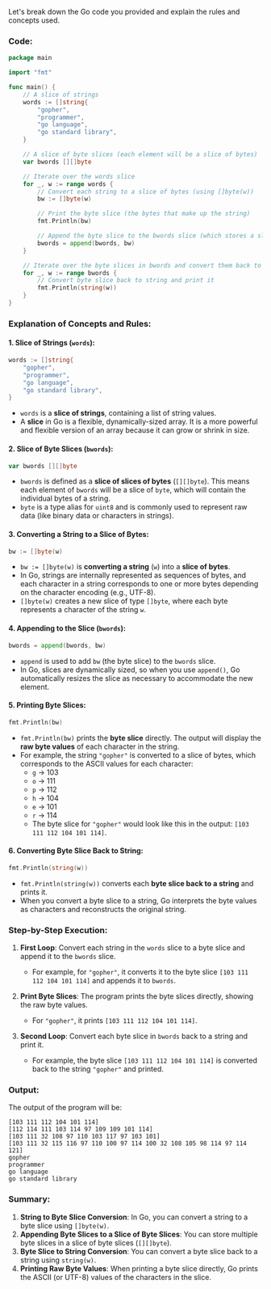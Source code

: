 Let's break down the Go code you provided and explain the rules and concepts used.

### Code:
```go
package main

import "fmt"

func main() {
	// A slice of strings
	words := []string{
		"gopher",
		"programmer",
		"go language",
		"go standard library",
	}

	// A slice of byte slices (each element will be a slice of bytes)
	var bwords [][]byte

	// Iterate over the words slice
	for _, w := range words {
		// Convert each string to a slice of bytes (using []byte(w))
		bw := []byte(w)

		// Print the byte slice (the bytes that make up the string)
		fmt.Println(bw)

		// Append the byte slice to the bwords slice (which stores a slice of byte slices)
		bwords = append(bwords, bw)
	}

	// Iterate over the byte slices in bwords and convert them back to strings to print
	for _, w := range bwords {
		// Convert byte slice back to string and print it
		fmt.Println(string(w))
	}
}
```

### **Explanation of Concepts and Rules:**

#### 1. **Slice of Strings (`words`):**
```go
words := []string{
	"gopher",
	"programmer",
	"go language",
	"go standard library",
}
```
- `words` is a **slice of strings**, containing a list of string values.
- A **slice** in Go is a flexible, dynamically-sized array. It is a more powerful and flexible version of an array because it can grow or shrink in size.

#### 2. **Slice of Byte Slices (`bwords`):**
```go
var bwords [][]byte
```
- `bwords` is defined as a **slice of slices of bytes** (`[][]byte`). This means each element of `bwords` will be a slice of `byte`, which will contain the individual bytes of a string.
- `byte` is a type alias for `uint8` and is commonly used to represent raw data (like binary data or characters in strings).

#### 3. **Converting a String to a Slice of Bytes:**
```go
bw := []byte(w)
```
- `bw := []byte(w)` is **converting a string** (`w`) into a **slice of bytes**.
- In Go, strings are internally represented as sequences of bytes, and each character in a string corresponds to one or more bytes depending on the character encoding (e.g., UTF-8).
- `[]byte(w)` creates a new slice of type `[]byte`, where each byte represents a character of the string `w`.

#### 4. **Appending to the Slice (`bwords`):**
```go
bwords = append(bwords, bw)
```
- `append` is used to add `bw` (the byte slice) to the `bwords` slice.
- In Go, slices are dynamically sized, so when you use `append()`, Go automatically resizes the slice as necessary to accommodate the new element.

#### 5. **Printing Byte Slices:**
```go
fmt.Println(bw)
```
- `fmt.Println(bw)` prints the **byte slice** directly. The output will display the **raw byte values** of each character in the string.
- For example, the string `"gopher"` is converted to a slice of bytes, which corresponds to the ASCII values for each character:
  - `g` -> 103
  - `o` -> 111
  - `p` -> 112
  - `h` -> 104
  - `e` -> 101
  - `r` -> 114
  - The byte slice for `"gopher"` would look like this in the output: `[103 111 112 104 101 114]`.

#### 6. **Converting Byte Slice Back to String:**
```go
fmt.Println(string(w))
```
- `fmt.Println(string(w))` converts each **byte slice back to a string** and prints it.
- When you convert a byte slice to a string, Go interprets the byte values as characters and reconstructs the original string.

### **Step-by-Step Execution:**

1. **First Loop**: Convert each string in the `words` slice to a byte slice and append it to the `bwords` slice.
   - For example, for `"gopher"`, it converts it to the byte slice `[103 111 112 104 101 114]` and appends it to `bwords`.
   
2. **Print Byte Slices**: The program prints the byte slices directly, showing the raw byte values.
   - For `"gopher"`, it prints `[103 111 112 104 101 114]`.

3. **Second Loop**: Convert each byte slice in `bwords` back to a string and print it.
   - For example, the byte slice `[103 111 112 104 101 114]` is converted back to the string `"gopher"` and printed.

### **Output:**
The output of the program will be:
```
[103 111 112 104 101 114]
[112 114 111 103 114 97 109 109 101 114]
[103 111 32 108 97 110 103 117 97 103 101]
[103 111 32 115 116 97 110 100 97 114 100 32 108 105 98 114 97 114 121]
gopher
programmer
go language
go standard library
```

### **Summary:**
1. **String to Byte Slice Conversion**: In Go, you can convert a string to a byte slice using `[]byte(w)`.
2. **Appending Byte Slices to a Slice of Byte Slices**: You can store multiple byte slices in a slice of byte slices (`[][]byte`).
3. **Byte Slice to String Conversion**: You can convert a byte slice back to a string using `string(w)`.
4. **Printing Raw Byte Values**: When printing a byte slice directly, Go prints the ASCII (or UTF-8) values of the characters in the slice.
